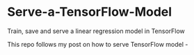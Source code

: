 # Serve-a-TensorFlow-Model
Train, save and serve a linear regression model in TensorFlow

This repo follows my post on how to serve TensorFlow model - 


